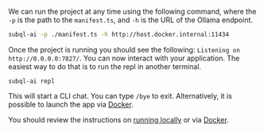 We can run the project at any time using the following command, where the `-p` is the path to the `manifest.ts`, and `-h` is the URL of the Ollama endpoint.

```bash
subql-ai -p ./manifest.ts -h http://host.docker.internal:11434
```

Once the project is running you should see the following: `Listening on http://0.0.0.0:7827/`. You can now interact with your application. The easiest way to do that is to run the repl in another terminal.

```shell
subql-ai repl
```

This will start a CLI chat. You can type `/bye` to exit. Alternatively, it is possible to launch the app via [Docker](../run/docker.md).

You should review the instructions on [running locally](../run/local.md) or via [Docker](../run/docker.md).
